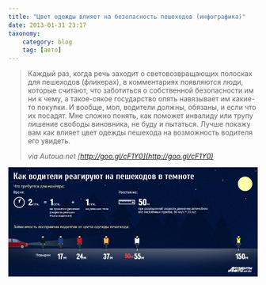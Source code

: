 ```yaml
---
title: "Цвет одежды влияет на безопасность пешеходов (инфографика)"
date: 2013-01-31 23:17
taxonomy:
    category: blog
	tag: [авто]
---
```


> Каждый раз, когда речь заходит о световозвращающих полосках для пешеходов (фликерах), в комментариях появляются люди, которые считают, что заботиться о собственной безопасности им ни к чему, а такое-сякое государство опять навязывает им какие-то покупки. И вообще, мол, водители должны, обязаны, и если что их посадят. Мне сложно понять, как поможет инвалиду или трупу лишение свободы виновника, не буду и пытаться. Лучше покажу вам как влияет цвет одежды пешехода на возможность водителя его увидеть.
> 
> <cite>via Autoua.net [http://goo.gl/cF1Y0](http://goo.gl/cF1Y0)</cite>

![Как цвет одежды влияет на безопасность пешеходов (инфографика)](driveratnight.jpg?lightbox&resize=400,400)
